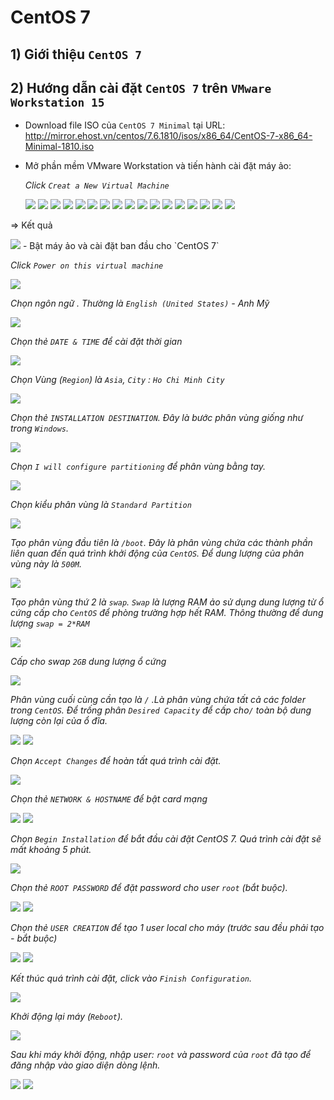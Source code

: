 # **CentOS 7**
## 1) Giới thiệu `CentOS 7`
## 2) Hướng dẫn cài đặt `CentOS 7` trên `VMware Workstation 15`
- Download file ISO của `CentOS 7 Minimal` tại URL: http://mirror.ehost.vn/centos/7.6.1810/isos/x86_64/CentOS-7-x86_64-Minimal-1810.iso
- Mở phần mềm VMware Workstation và tiến hành cài đặt máy ảo:

    *Click `Creat a New Virtual Machine`*

    <img src=../images/centos7/Screenshot_0.png>
    <img src=../images/centos7/Screenshot_1.png>
    <img src=../images/centos7/Screenshot_2.png>
    <img src=../images/centos7/Screenshot_3.png>
    <img src=../images/centos7/Screenshot_4.png>
    <img src=../images/centos7/Screenshot_5.png>
    <img src=../images/centos7/Screenshot_6.png>
    <img src=../images/centos7/Screenshot_7.png>
    <img src=../images/centos7/Screenshot_8.png>
    <img src=../images/centos7/Screenshot_9.png>
    <img src=../images/centos7/Screenshot_10.png>
    <img src=../images/centos7/Screenshot_11.png>
    <img src=../images/centos7/Screenshot_12.png>
    <img src=../images/centos7/Screenshot_13.png>
    <img src=../images/centos7/Screenshot_14.png>
    <img src=../images/centos7/Screenshot_15.png>
    <img src=../images/centos7/Screenshot_16.png>
=> Kết quả

<img src=../images/centos7/Screenshot_17.png>
- Bật máy ảo và cài đặt ban đầu cho `CentOS 7`

*Click   `Power on this virtual machine`*

<img src=../images/centos7/Screenshot_18.png>

*Chọn ngôn ngữ . Thường là `English (United States)` - Anh Mỹ*

<img src=../images/centos7/Screenshot_19.png>

*Chọn thẻ `DATE & TIME` để cài đặt thời gian*

 <img src=../images/centos7/Screenshot_20.png>

*Chọn Vùng (`Region`) là `Asia`, `City` : `Ho Chi Minh City`*

<img src=../images/centos7/Screenshot_21.png>

*Chọn thẻ `INSTALLATION DESTINATION`. Đây là bước phân vùng giống như trong `Windows`.*

<img src=../images/centos7/Screenshot_23.png>

*Chọn `I will configure partitioning` để phân vùng bằng tay.*

<img src=../images/centos7/Screenshot_24.png>

*Chọn kiểu phân vùng là `Standard Partition`*
    
<img src=../images/centos7/Screenshot_25.png>

*Tạo phân vùng đầu tiên là `/boot`. Đây là phân vùng chứa các thành phần liên quan đến quá trình khởi động của `CentOS`. Để dung lượng của phân vùng này là `500M`.*

<img src=../images/centos7/Screenshot_26.png>

*Tạo phân vùng thứ 2 là `swap`. `Swap` là lượng RAM ảo sử dụng dung lượng từ ổ cứng cấp cho `CentOS` để phòng trường hợp hết RAM. Thông thường để dung lượng `swap = 2*RAM`*

<img src=../images/centos7/Screenshot_27.png>

*Cấp cho swap `2GB` dung lượng ổ cứng*

<img src=../images/centos7/Screenshot_28.png>

*Phân vùng cuối cùng cần tạo là `/` .Là phân vùng chứa tất cả các folder trong `CentOS`. Để trống phân `Desired Capacity` để cấp cho`/` toàn bộ dung lượng còn lại của ổ đĩa.*

<img src=../images/centos7/Screenshot_29.png>
<img src=../images/centos7/Screenshot_30.png>

*Chọn `Accept Changes` để hoàn tất quá trình cài đặt.*

<img src=../images/centos7/Screenshot_31.png>

*Chọn thẻ `NETWORK & HOSTNAME` để bật card mạng*

<img src=../images/centos7/Screenshot_32.png>
<img src=../images/centos7/Screenshot_33.png>

*Chọn `Begin Installation` để bắt đầu cài đặt CentOS 7. Quá trình cài đặt sẽ mất khoảng 5 phút.*

<img src=../images/centos7/Screenshot_34.png>

*Chọn thẻ `ROOT PASSWORD` để đặt password cho user `root` (bắt buộc).*

<img src=../images/centos7/Screenshot_35.png>
<img src=../images/centos7/Screenshot_36.png>

*Chọn thẻ `USER CREATION` để tạo 1 user local cho máy (trước sau đều phải tạo - bắt buộc)*

<img src=../images/centos7/Screenshot_37.png>
<img src=../images/centos7/Screenshot_38.png>
    
*Kết thúc quá trình cài đặt, click vào `Finish Configuration`.*

<img src=../images/centos7/Screenshot_39.png>

*Khởi động lại máy (`Reboot`).*

<img src=../images/centos7/Screenshot_40.png>

*Sau khi máy khởi động, nhập user: `root` và password của `root` đã tạo để đăng nhập vào giao diện dòng lệnh.*

<img src=../images/centos7/Screenshot_41.png>
<img src=../images/centos7/Screenshot_42.png>

